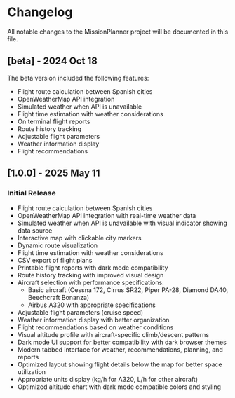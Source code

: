 # Changelog

All notable changes to the MissionPlanner project will be documented in this file.

## [beta] - 2024 Oct 18

The beta version included the following features:
- Flight route calculation between Spanish cities
- OpenWeatherMap API integration
- Simulated weather when API is unavailable
- Flight time estimation with weather considerations
- On terminal flight reports
- Route history tracking
- Adjustable flight parameters
- Weather information display
- Flight recommendations

## [1.0.0] - 2025 May 11

### Initial Release
- Flight route calculation between Spanish cities
- OpenWeatherMap API integration with real-time weather data
- Simulated weather when API is unavailable with visual indicator showing data source
- Interactive map with clickable city markers
- Dynamic route visualization
- Flight time estimation with weather considerations
- CSV export of flight plans
- Printable flight reports with dark mode compatibility
- Route history tracking with improved visual design
- Aircraft selection with performance specifications:
  - Basic aircraft (Cessna 172, Cirrus SR22, Piper PA-28, Diamond DA40, Beechcraft Bonanza)
  - Airbus A320 with appropriate specifications
- Adjustable flight parameters (cruise speed)
- Weather information display with better organization
- Flight recommendations based on weather conditions
- Visual altitude profile with aircraft-specific climb/descent patterns
- Dark mode UI support for better compatibility with dark browser themes
- Modern tabbed interface for weather, recommendations, planning, and reports
- Optimized layout showing flight details below the map for better space utilization
- Appropriate units display (kg/h for A320, L/h for other aircraft)
- Optimized altitude chart with dark mode compatible colors and styling
